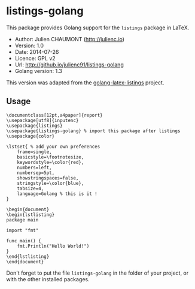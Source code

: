 listings-golang
===============

This package provides Golang support for the `listings` package in LaTeX.

* Author: Julien CHAUMONT (http://julienc.io)
* Version: 1.0
* Date: 2014-07-26
* Licence: GPL v2
* Url: http://github.io/julienc91/listings-golang
* Golang version: 1.3

This version was adapted from the [golang-latex-listings][1] project.

## Usage

    \documentclass[12pt,a4paper]{report}
    \usepackage[utf8]{inputenc}
    \usepackage{listings}
    \usepackage{listings-golang} % import this package after listings
    \usepackage{color}

    \lstset{ % add your own preferences
        frame=single,
        basicstyle=\footnotesize,
        keywordstyle=\color{red},
        numbers=left,
        numbersep=5pt,
        showstringspaces=false, 
        stringstyle=\color{blue},
        tabsize=4,
        language=Golang % this is it !
    }

    \begin{document}
    \begin{lstlisting}
    package main

    import "fmt"

    func main() {
        fmt.Println("Hello World!")
    }
    \end{lstlisting}
    \end{document}

Don't forget to put the file `listings-golang` in the folder of your project,
or with the other installed packages.


  [1]: https://bitbucket.org/korfuri/golang-latex-listings
